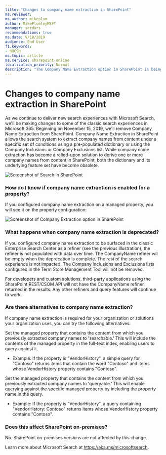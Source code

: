```yaml
---
title: "Changes to company name extraction in SharePoint"
ms.reviewer: 
ms.author: mikeplum
author: MikePlumleyMSFT
manager: serdars
recommendations: true
ms.date: 9/18/2019
audience: End User
f1.keywords:
- NOCSH
ms.topic: article
ms.service: sharepoint-online
localization_priority: Normal
description: "The Company Name Extraction option in SharePoint is being deprecated."
---
```


# Changes to company name extraction in SharePoint

As we continue to deliver new search experiences with Microsoft Search, we'll be making changes to some of the classic search experiences in Microsoft 365. Beginning on November 15, 2019, we'll remove Company Name Extraction from SharePoint. Company Name Extraction in SharePoint allows the search system to extract company names from content under a specific set of conditions using a pre-populated dictionary or using the Company Inclusions or Company Exclusions list. While company name extraction has become a relied-upon solution to derive one or more company names from content in SharePoint, both the dictionary and its underlying feature set have become obsolete.

![Screenshot of Search in SharePoint](media/spo-extraction-01.png)

### How do I know if company name extraction is enabled for a property?

If you configured company name extraction on a managed property, you will see it on the property configuration:

![Screenshot of Company Extraction option in SharePoint](media/spo-extraction-02.png)

### What happens when company name extraction is deprecated?

If you configured company name extraction to be surfaced in the classic Enterprise Search Center as a refiner (see the previous illustration), the refiner is not populated with data over time. The CompanyName refiner will be empty when the deprecation is complete. The rest of the search experience is not impacted. The Company Inclusions and Exclusions lists configured in the Term Store Management Tool will not be removed.

For developers and custom solutions, third-party applications using the SharePoint REST/CSOM API will not have the CompanyName refiner returned in the results. Any other refiners and query features will continue to work.

### Are there alternatives to company name extraction?

If company name extraction is required for your organization or solutions your organization uses, you can try the following alternatives:

Set the managed property that contains the content from which you previously extracted company names to 'searchable.' This will include the contents of the managed property in the full-text index, enabling users to query against it.

- Example: If the property is "VendorHistory", a simple query for "Contoso" returns items that contain the word "Contoso" and items whose VendorHistory property contains "Contoso".

Set the managed property that contains the content from which you previously extracted company names to 'queryable.' This will enable querying against the specific managed property by including the property name in the query.

- Example: If the property is "VendorHistory", a query containing "VendorHistory: Contoso" returns items whose VendorHistory property contains "Contoso".

### Does this affect SharePoint on-premises?

No. SharePoint on-premises versions are not affected by this change.

Learn more about Microsoft Search at https://aka.ms/microsoftsearch.
